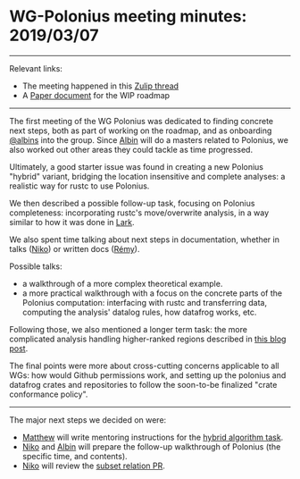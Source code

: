 # WG-Polonius meeting minutes: 2019/03/07
---

Relevant links:

- The meeting happened in this [Zulip thread](https://rust-lang.zulipchat.com/#narrow/stream/186049-t-compiler.2Fwg-polonius/topic/meeting.202019.2E03.2E07)
- A [Paper document](https://paper.dropbox.com/doc/Polonius-Roadmap--AY6C806s~AZK~e7wagmys2_wAg-hk3a9ynduUN2gk1A0NNTF) for the WIP roadmap

---

The first meeting of the WG Polonius was dedicated to finding concrete next steps, both as part of working on the roadmap, and as onboarding [@albins][Albin] into the group. Since [Albin] will do a masters related to Polonius, we also worked out other areas they could tackle as time progressed.

Ultimately, a good starter issue was found in creating a new Polonius "hybrid" variant, bridging the location insensitive and complete analyses: a realistic way for rustc to use Polonius.

We then described a possible follow-up task, focusing on Polonius completeness: incorporating rustc's move/overwrite analysis, in a way similar to how it was done in [Lark].

We also spent time talking about next steps in documentation, whether in talks ([Niko]) or written docs ([Rémy]).

Possible talks:

- a walkthrough of a more complex theoretical example.
- a more practical walkthrough with a focus on the concrete parts of the Polonius computation: interfacing with rustc and transferring data, computing the analysis' datalog rules, how datafrog works, etc.

Following those, we also mentioned a longer term task: the more complicated analysis handling higher-ranked regions described in [this blog post](http://smallcultfollowing.com/babysteps/blog/2019/01/21/hereditary-harrop-region-constraints/).

The final points were more about cross-cutting concerns applicable to all WGs: how would Github permissions work, and setting up the polonius and datafrog crates and repositories to follow the soon-to-be finalized "crate conformance policy".

----
The major next steps we decided on were:

- [Matthew] will write mentoring instructions for the [hybrid algorithm task](https://github.com/rust-lang/polonius/issues/100).
- [Niko] and [Albin] will prepare the follow-up walkthrough of Polonius (the specific time, and contents). 
- [Niko] will review the [subset relation PR](https://github.com/rust-lang/polonius/pull/99).

[Albin]: https://github.com/albins
[Niko]: https://github.com/nikomatsakis
[Matthew]: https://github.com/matthewjasper
[Rémy]: https://github.com/lqd
[Lark]: https://github.com/lark-exploration/lark/blob/master/components/lark-type-check/src/full_inference/analysis/initialization.rs